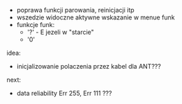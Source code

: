 - poprawa funkcji parowania, reinicjacji itp
- wszedzie widoczne aktywne wskazanie w menue funk
- funkcje funk:
	- '?' -  E jezeli w "starcie"
	- '0'

idea:
- inicjalizowanie polaczenia przez kabel dla ANT???


next:
- data reliability
Err 255, Err 111 ???